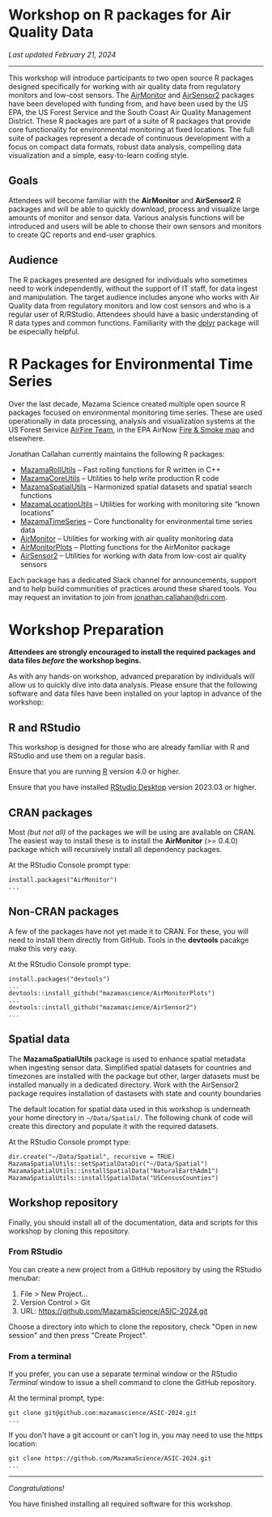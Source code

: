 # Workshop on R packages for Air Quality Data

_Last updated February 21, 2024_

----

This workshop will introduce participants to two open source R packages designed
specifically for
working with air quality data from regulatory monitors and low-cost sensors. The
[AirMonitor](https://mazamascience.github.io/AirMonitor) and
[AirSensor2](https://mazamascience.github.io/AirSensor2) packages
have been developed with funding from, and have been used by the US EPA, the US
Forest Service and the South Coast Air Quality Management District. These R
packages are part of a suite of R packages that provide core functionality for 
environmental monitoring at fixed locations. The full suite of packages
represent a decade of continuous development with a focus on
compact data formats, robust data analysis, compelling data visualization and a
simple, easy-to-learn coding style.

## Goals

Attendees will become familiar with the **AirMonitor** and **AirSensor2** R
packages and will be able to quickly download, process and visualize large
amounts of monitor and sensor data. Various analysis functions will be
introduced and users will be able to choose their own sensors and monitors to
create QC reports and end-user graphics.

## Audience

The R packages presented are designed for individuals who sometimes need to work
independently, without the support of IT staff, for data ingest and manipulation.
The target audience includes anyone who works with Air Quality data from
regulatory monitors and low cost sensors and who is a regular user of R/RStudio.
Attendees should have a basic understanding of R data types and common functions.
Familiarity with the [dplyr](https://dplyr.tidyverse.org) package will be
especially helpful.

# R Packages for Environmental Time Series

Over the last decade, Mazama Science created multiple open source R packages
focused on environmental monitoring time series. These are used operationally in
data processing, analysis and visualization systems at the
US Forest Service [AirFire Team](https://portal.airfire.org/home), in the
EPA AirNow [Fire & Smoke map](https://fire.airnow.gov) and elsewhere.

Jonathan Callahan currently maintains the following R packages:

- [MazamaRollUtils](https://github.com/MazamaScience/MazamaRollUtils) – Fast rolling functions for R written in C++
- [MazamaCoreUtils](https://github.com/MazamaScience/MazamaCoreUtils) – Utilities to help write production R code
- [MazamaSpatialUtils](https://github.com/MazamaScience/MazamaSpatialUtils) – Harmonized spatial datasets and spatial search functions
- [MazamaLocationUtils](https://github.com/MazamaScience/MazamaLocationUtils) – Utilities for working with monitoring site “known locations”
- [MazamaTimeSeries](https://github.com/MazamaScience/MazamaTimeSeries) – Core functionality for environmental time series data
- [AirMonitor](https://github.com/MazamaScience/AirMonitor) – Utilities for working with air quality monitoring data
- [AirMonitorPlots](https://github.com/MazamaScience/AirMonitorPlots) – Plotting functions for the AirMonitor package
- [AirSensor2](https://github.com/MazamaScience/AirSensor2) – Utilities for working with data from low-cost air quality sensors

Each package has a dedicated Slack channel for announcements, support and to
help build communities of practices around these shared tools. You may request
an invitation to join from jonathan.callahan@dri.com.

# Workshop Preparation

**Attendees are strongly encouraged to install the required packages and data 
files _before_ the workshop begins.**

As with any hands-on workshop, advanced preparation by individuals will allow
us to quickly dive into data analysis. Please ensure that the following software 
and data files have been installed on your laptop in advance of the workshop:

## R and RStudio

This workshop is designed for those who are already familiar with R and RStudio
and use them on a regular basis.

Ensure that you are running [R](https://www.r-project.org) version 4.0 or higher.

Ensure that you have installed [RStudio Desktop](https://posit.co/download/rstudio-desktop/)
version 2023.03 or higher.

## CRAN packages

Most _(but not all)_ of the packages we will be using are available on CRAN.
The easiest way to install these is to install the **AirMonitor** (>= 0.4.0) 
package which will recursively install all dependency packages.

At the RStudio Console prompt type:

```
install.packages("AirMonitor")
...
```

## Non-CRAN packages

A few of the packages have not yet made it to CRAN. For these, you will need
to install them directly from GitHub. Tools in the **devtools** pacakge make
this very easy.

At the RStudio Console prompt type:

```
install.packages("devtools")
...
devtools::install_github("mazamascience/AirMonitorPlots")
...
devtools::install_github("mazamascience/AirSensor2")
...
```

## Spatial data

The **MazamaSpatialUtils** package is used to enhance spatial metadata when
ingesting sensor data. Simplified spatial datasets for countries and timezones
are installed with the package but other, larger datasets must be installed
manually in a dedicated directory. Work with the AirSensor2 package requires
installation of dastasets with state and county boundaries

The default location for spatial data used in this workshop is underneath
your home directory in `~/Data/Spatial/`. The following chunk of code will
create this directory and populate it with the required datasets.

At the RStudio Console prompt type:

```
dir.create("~/Data/Spatial", recursive = TRUE)
MazamaSpatialUtils::setSpatialDataDir("~/Data/Spatial")
MazamaSpatialUtils::installSpatialData("NaturalEarthAdm1")
MazamaSpatialUtils::installSpatialData("USCensusCounties")
```

## Workshop repository

Finally, you should install all of the documentation, data and scripts for this
workshop by cloning this repository. 

### From RStudio

You can create a new project from a GitHub repository by using the RStudio
menubar:

1. File > New Project...
2. Version Control > Git
3. URL: https://github.com/MazamaScience/ASIC-2024.git

Choose a directory into which to clone the repository, check "Open in new session"
and then press "Create Project".

### From a terminal

If you prefer, you can use a separate terminal window or the RStudio _Terminal_ 
window to issue a shell command to clone the GitHub repository.

At the terminal prompt, type:

```
git clone git@github.com:mazamascience/ASIC-2024.git
...
```

If you don't have a git account or can't log in, you may need to use the
https location:

```
git clone https://github.com/MazamaScience/ASIC-2024.git
...
```

---

_Congratulations!_

You have finished installing all required software for this workshop.
